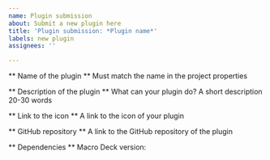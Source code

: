 ```yaml
---
name: Plugin submission
about: Submit a new plugin here
title: 'Plugin submission: *Plugin name*'
labels: new plugin
assignees: ''

---
```


** Name of the plugin **
Must match the name in the project properties

** Description of the plugin **
What can your plugin do? A short description 20-30 words

** Link to the icon **
A link to the icon of your plugin

** GitHub repository **
A link to the GitHub repository of the plugin

** Dependencies **
Macro Deck version:
